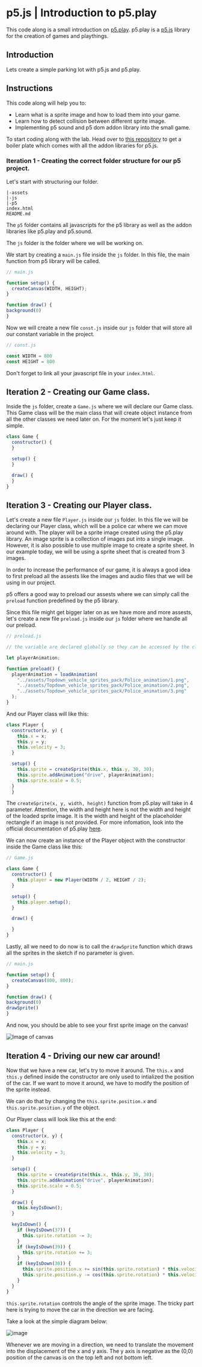 # p5.js | Introduction to p5.play

This code along is a small introduction on [p5.play](https://molleindustria.github.io/p5.play/). p5.play is a [p5.js](http://p5js.org/) library for the creation of games and playthings.


## Introduction

Lets create a simple parking lot with p5.js and p5.play.

## Instructions

This code along will help you to:
- Learn what is a sprite image and how to load them into your game.
- Learn how to detect collision between different sprite image.
- Implementing p5 sound and p5 dom addon library into the small game.

To start coding along with the lab. Head over to [this repository](www.google.de) to get a boiler plate which comes with all the addon libraries for p5.js.

### Iteration 1 - Creating the correct folder structure for our p5 project.

Let's start with structuring our folder.

```
|-assets
|-js
|-p5
index.html
README.md
```

The ``p5`` folder contains all javascripts for the p5 library as well as the addon libraries like p5.play and p5.sound.

The ``js`` folder is the folder where we will be working on.

We start by creating a ``main.js`` file inside the ``js`` folder. In this file, the main function from p5 library will be called. 

```js
// main.js

function setup() {
  createCanvas(WIDTH, HEIGHT);
}

function draw() {
background(0)
}
```

Now we will create a new file ``const.js`` inside our ``js`` folder that will store all our constant variable in the project.

```js
// const.js

const WIDTH = 800
const HEIGHT = 800
```

Don't forget to link all your javascript file in your ``index.html``.

## Iteration 2 - Creating our Game class.
Inside the ``js`` folder, create a ``Game.js`` where we will declare our Game class.
This Game class will be the main class that will create object instance from all the other classes we need later on.
For the moment let's just keep it simple.

```js
class Game {
  constructor() {
  }

  setup() {
  }

  draw() {
  }
}
```

## Iteration 3 - Creating our Player class.
Let's create a new file ``Player.js`` inside our ``js`` folder. In this file we will be declaring our Player class, which will be a police car where we can move around with. The player will be a sprite image created using the p5.play library. 
An image sprite is a collection of images put into a single image. However, it is also possible to use multiple image to create a sprite sheet. In our example today, we will be using a sprite sheet that is created from 3 images.

In order to increase the performance of our game, it is always a good idea to first preload all the assests like the images and audio files that we will be using in our project.

p5 offers a good way to preload our assests where we can simply call the ``preload`` function predefined by the p5 library.

Since this file might get bigger later on as we have more and more assests, let's create a new file ``preload.js`` inside our ``js`` folder where we handle all our preload.

```js
// preload.js

// the variable are declared globally so they can be accessed by the classes that needed them.

let playerAnimation;

function preload() {
  playerAnimation = loadAnimation(
    "../assets/Topdown_vehicle_sprites_pack/Police_animation/1.png",
    "../assets/Topdown_vehicle_sprites_pack/Police_animation/2.png",
    "../assets/Topdown_vehicle_sprites_pack/Police_animation/3.png"
  );
}
```
And our Player class will like this:

```js
class Player {
  constructor(x, y) {
    this.x = x;
    this.y = y;
    this.velocity = 3;
  }

  setup() {
    this.sprite = createSprite(this.x, this.y, 30, 30);
    this.sprite.addAnimation("drive", playerAnimation);
    this.sprite.scale = 0.5;
  }
  }
```

The ``createSprite(x, y, width, height)`` function from p5.play will take in 4 parameter. Attention, the width and height here is not the width and height of the loaded sprite image. It is the width and height of the placeholder rectangle if an image is not provided. For more infomation, look into the official documentation of p5.play [here](https://molleindustria.github.io/p5.play/docs/classes/p5.play.html#method_createSprite).

We can now create an instance of the Player object with the constructor inside the Game class like this:

```js
// Game.js

class Game {
  constructor() {
    this.player = new Player(WIDTH / 2, HEIGHT / 2);
  }

  setup() {
    this.player.setup();
  }

  draw() {

  }
}
```

Lastly, all we need to do now is to call the ``drawSprite`` function which draws all the sprites in the sketch if no parameter is given.

```js
// main.js

function setup() {
  createCanvas(800, 800);
}

function draw() {
background(0)
drawSprite()
}
```

And now, you should be able to see your first sprite image on the canvas!

![Image of canvas](https://res.cloudinary.com/dvaul5gwx/image/upload/v1566483407/Screenshot_2019-08-22_at_4.10.49_PM.png)

## Iteration 4 - Driving our new car around!

Now that we have a new car, let's try to move it around. The ``this.x`` and ``this.y`` defined inside the constructor are only used to intialized the position of the car. If we want to move it around, we have to modify the position of the sprite instead.

We can do that by changing the ``this.sprite.position.x`` and ``this.sprite.position.y`` of the object.

Our Player class will look like this at the end:

```js
class Player {
  constructor(x, y) {
    this.x = x;
    this.y = y;
    this.velocity = 3;
  }

  setup() {
    this.sprite = createSprite(this.x, this.y, 30, 30);
    this.sprite.addAnimation("drive", playerAnimation);
    this.sprite.scale = 0.5;
  }

  draw() {
    this.keyIsDown();
  }

  keyIsDown() {
    if (keyIsDown(37)) {
      this.sprite.rotation -= 3;
    }
    if (keyIsDown(39)) {
      this.sprite.rotation += 3;
    }
    if (keyIsDown(38)) {
      this.sprite.position.x += sin(this.sprite.rotation) * this.velocity;
      this.sprite.position.y -= cos(this.sprite.rotation) * this.velocity;
    }
  }
}
```
``this.sprite.rotation`` controls the angle of the sprite image. The tricky part here is trying to move the car in the direction we are facing.

Take a look at the simple diagram below:

![image](https://res.cloudinary.com/dvaul5gwx/image/upload/v1566489772/Screenshot_2019-08-22_at_6.02.29_PM.png)

Whenever we are moving in a direction, we need to translate the movement into the displacement of the x and y axis.
The y axis is negative as the (0,0) position of the canvas is on the top left and not bottom left.














